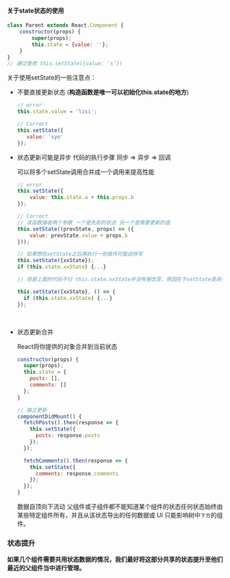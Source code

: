 #### 关于state状态的使用

```javascript
class Parent extends React.Component {
	constructor(props) {
    	super(props);
      	this.state = {value: ''};
    }
}
// 通过使用 this.setState({value: 's'})
```

关于使用setState的一些注意点：

* 不要直接更新状态 (**构造函数是唯一可以初始化this.state的地方**)

  ```javascript
  // error
  this.state.value = 'lisi';

  // Correct
  this.setState({
     value: 'syo' 
  });
  ```

* 状态更新可能是异步 代码的执行步骤 同步 => 异步 => 回调

  可以将多个setState调用合并成一个调用来提高性能

  ```javascript
  // error
  this.setState({
      value: this.state.a + this.props.b
  });

  // Correct
  // 该函数接收两个参数 一个是先前的状态 另一个是需要更新的值
  this.setState((prevState, props) => ({
      value: prevState.value + props.b
  }));

  // 如果想在setState之后再执行一些操作可能这样写
  this.setState({xxState});
  if (this.state.xxState) {...}

  // 但是上面的代码不行 this.state.xxState并没有被改变，原因在于setState是异步的，而js执行代码的顺序是同步 => 异步 => 回调，所以会先执行if的语句，如果想要在设置完state之后再执行后面的语句，代码如下

  this.setState({xxState}, () => {
    if (this.state.xxState) {...}   
  });
  ```

  ​

* 状态更新合并

  React将你提供的对象合并到当前状态

  ```javascript
  constructor(props) {
    super(props);
    this.state = {
      posts: [],
      comments: []
    };
  }

  // 独立更新
  componentDidMount() {
    fetchPosts().then(response => {
      this.setState({
        posts: response.posts
      });
    });

    fetchComments().then(response => {
      this.setState({
        comments: response.comments
      });
    });
  }

  ```

   数据自顶向下流动 父组件或子组件都不能知道某个组件的状态任何状态始终由某些特定组件所有，并且从该状态导出的任何数据或 UI 只能影响树中`下方`的组件。



### 状态提升

**如果几个组件需要共用状态数据的情况，我们最好将这部分共享的状态提升至他们最近的父组件当中进行管理。**





































